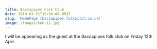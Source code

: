 ```yaml
---
title: Baccapipes Folk Club
date: 2019-03-31T19:54:08.853Z
slug: 'HomePage [baccapipes.folkpitch.co.uk]'
image: /images/ken-12.jpg
---
```

I will be appearing as the guest at the Baccapipes folk club on Friday 12th April.
